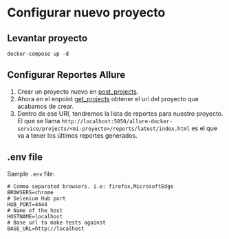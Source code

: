# Configurar nuevo proyecto

## Levantar proyecto
```
docker-compose up -d
```

## Configurar Reportes Allure
1. Crear un proyecto nuevo en [post_projects](http://localhost:5050/#/Project/post_projects).
2. Ahora en el enpoint [get_projects](http://localhost:5050/#/Project/get_projects) obtener el uri del proyecto que acabamos de crear.
3. Dentro de ese URI, tendremos la lista de reportes para nuestro proyecto. El que se llama `http://localhost:5050/allure-docker-service/projects/<mi-proyecto>/reports/latest/index.html` es el que va a tener los últimos reportes generados.

## .env file
Sample `.env` file:
```.env
# Comma separated browsers. i.e: firefox,MicrosoftEdge
BROWSERS=chrome
# Selenium Hub port
HUB_PORT=4444
# Name of the host
HOSTNAME=localhost
# Base url to make tests against
BASE_URL=http://localhost
```